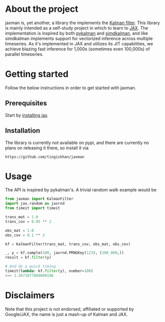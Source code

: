 # About the project
jaxman is, yet another, a library the implements the [Kalman filter](https://en.wikipedia.org/wiki/Kalman_filter). This library is mainly intended as a self-study project in which to learn to [JAX](https://github.com/google/jax). The implementation is inspired by both [pykalman](https://pykalman.github.io/) and [simdkalman](https://github.com/oseiskar/simdkalman), and like simdkalman implements support for vectorized inference across multiple timeseries. As it's implemented in JAX and utilizes its JIT capabilities, we achieve blazing fast inference for 1,000s (sometimes even 100,000s) of parallel timeseries.

# Getting started
Follow the below instructions in order to get started with jaxman.

## Prerequisites
Start by [installing jax](https://jax.readthedocs.io/en/latest/installation.html).

## Installation
The library is currently not available on pypi, and there are currently no plans on releasing it there, so install it via
```
https://github.com/tingiskhan/jaxman
```

# Usage
The API is inspired by pykalman's. A trivial random walk example would be
```python
from jaxman import KalmanFilter
import jax.random as jaxrnd
from timeit import timeit

trans_mat = 1.0
trans_cov = 0.05 ** 2

obs_mat = 1.0
obs_cov = 0.1 ** 2

kf = KalmanFilter(trans_mat, trans_cov, obs_mat, obs_cov)

_, y = kf.sample(100, jaxrnd.PRNGKey(123), (100_000,))
result = kf.filter(y)

# And do a quick timing
timeit(lambda: kf.filter(y), number=100)
>>> 1.3671077860000196
```

# Disclaimers
Note that this project is not endorsed, affiliated or supported by Google/JAX, the name is just a mash-up of Kalman and JAX.